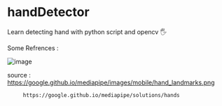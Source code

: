 # handDetector
Learn detecting hand with python script and opencv 🖐

Some Refrences : 

![image](https://user-images.githubusercontent.com/99522867/163821714-7f34c300-11be-481e-b5e5-a776a82996c4.png)

source : https://google.github.io/mediapipe/images/mobile/hand_landmarks.png
         
         https://google.github.io/mediapipe/solutions/hands
